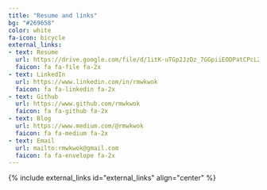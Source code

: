 ```yaml
---
title: "Resume and links"
bg: "#269658"
color: white
fa-icon: bicycle
external_links:
- text: Resume
  url: https://drive.google.com/file/d/1itK-uTGp2JzDz_7GGpiiEODPatCPcLZp/view?usp=sharing
  faicon: fa fa-file fa-2x
- text: LinkedIn
  url: https://www.linkedin.com/in/rmwkwok
  faicon: fa fa-linkedin fa-2x
- text: Github
  url: https://www.github.com/rmwkwok
  faicon: fa fa-github fa-2x
- text: Blog
  url: https://www.medium.com/@rmwkwok
  faicon: fa fa-medium fa-2x
- text: Email
  url: mailto:rmwkwok@gmail.com
  faicon: fa fa-envelope fa-2x
---
```


{% include external_links id="external_links" align="center" %}